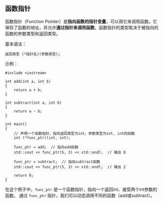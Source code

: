 ## 函数指针
函数指针（Function Pointer）是**指向函数的指针变量**，可以用它来调用函数。它保存了函数的地址，并允许**通过指针来调用函数**。函数指针的类型取决于被指向的函数的参数类型和返回类型。

基本语法：

    返回类型 (*指针名)(参数类型);

示例：

    #include <iostream>

    int add(int a, int b)
    {
        return a + b;
    }

    int subtract(int a, int b)
    {
        return a - b;
    }

    int main()
    {
        // 声明一个函数指针，指向返回类型为int、参数类型为int, int的函数
        int (*func_ptr)(int, int);
        
        func_ptr = add;  // 指向add函数
        std::cout << func_ptr(5, 3) << std::endl;  // 输出 8

        func_ptr = subtract;  // 指向subtract函数
        std::cout << func_ptr(5, 3) << std::endl;  // 输出 2
        
        return 0;
    }

在这个例子中，`func_ptr` 是一个函数指针，指向一个返回int、接受两个int参数的函数。
通过 `func_ptr` 指针，我们可以动态调用不同的函数（add或subtract）。